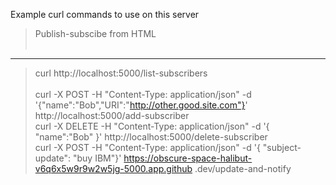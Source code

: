 Example curl commands to use on this server

> Publish-subscibe from HTML <br /><br />
---
> curl http://localhost:5000/list-subscribers <br />
> <br />
> curl -X POST   -H "Content-Type: application/json"   -d '{"name":"Bob","URI":"http://other.good.site.com"}'   http://localhost:5000/add-subscriber <br />
> curl -X DELETE -H "Content-Type: application/json" -d '{ "name":"Bob" }' http://localhost:5000/delete-subscriber <br />
> curl -X POST -H "Content-Type: application/json"  -d '{ "subject-update": "buy IBM"}' https://obscure-space-halibut-v6q6x5w9r9w2w5jg-5000.app.github
.dev/update-and-notify <br />